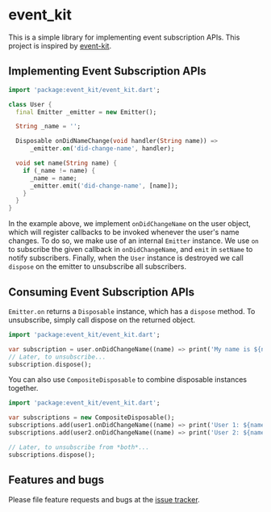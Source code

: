 # event_kit

This is a simple library for implementing event subscription APIs. This project is inspired by [event-kit][event-kit].

[event-kit]: https://www.npmjs.com/package/event-kit

## Implementing Event Subscription APIs

```dart
import 'package:event_kit/event_kit.dart';

class User {
  final Emitter _emitter = new Emitter();

  String _name = '';

  Disposable onDidNameChange(void handler(String name)) =>
      _emitter.on('did-change-name', handler);

  void set name(String name) {
    if (_name != name) {
      _name = name;
      _emitter.emit('did-change-name', [name]);
    }
  }
}
```


In the example above, we implement `onDidChangeName` on the user object, which
will register callbacks to be invoked whenever the user's name changes. To do
so, we make use of an internal `Emitter` instance. We use `on` to subscribe
the given callback in `onDidChangeName`, and `emit` in `setName` to notify
subscribers. Finally, when the `User` instance is destroyed we call `dispose`
on the emitter to unsubscribe all subscribers.

## Consuming Event Subscription APIs

`Emitter.on` returns a `Disposable` instance, which has a `dispose` method.
To unsubscribe, simply call dispose on the returned object.

```dart
import 'package:event_kit/event_kit.dart';

var subscription = user.onDidChangeName((name) => print('My name is ${name}'));
// Later, to unsubscribe...
subscription.dispose();
```

You can also use `CompositeDisposable` to combine disposable instances together.

```dart
import 'package:event_kit/event_kit.dart';

var subscriptions = new CompositeDisposable();
subscriptions.add(user1.onDidChangeName((name) => print('User 1: ${name}')));
subscriptions.add(user2.onDidChangeName((name) => print('User 2: ${name}')));

// Later, to unsubscribe from *both*...
subscriptions.dispose();
```

## Features and bugs

Please file feature requests and bugs at the [issue tracker][tracker].

[tracker]: https://github.com/kseo/event_kit/issues
